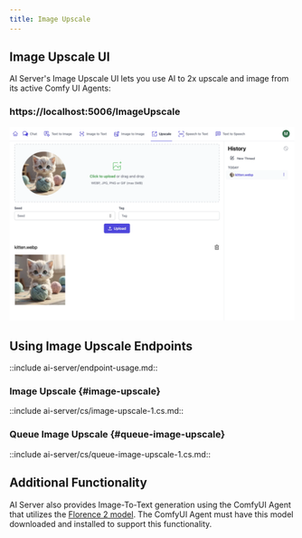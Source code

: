```yaml
---
title: Image Upscale
---
```


## Image Upscale UI

AI Server's Image Upscale UI lets you use AI to 2x upscale and image from its active Comfy UI Agents:

<div class="not-prose">
    <h3 class="text-4xl text-center text-indigo-800 pb-3">
        <span class="text-gray-300">https://localhost:5006</span>/ImageUpscale
    </h3>
</div>

![](/img/pages/ai-server/uis/ImageUpscale.webp)

## Using Image Upscale Endpoints

::include ai-server/endpoint-usage.md::

### Image Upscale {#image-upscale}

::include ai-server/cs/image-upscale-1.cs.md::

### Queue Image Upscale {#queue-image-upscale}

::include ai-server/cs/queue-image-upscale-1.cs.md::

## Additional Functionality

AI Server also provides Image-To-Text generation using the ComfyUI Agent that utilizes the [Florence 2 model](https://huggingface.co/microsoft/Florence-2-base). The ComfyUI Agent must have this model downloaded and installed to support this functionality.

